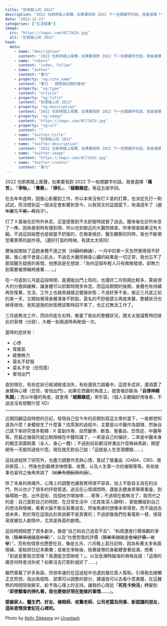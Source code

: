 ```yaml
---
title: "刻骨銘心的 2022"
description: "2022 也即將踏上尾聲，如果要我對 2022 下一些關鍵字的話，我會選擇「**痛苦**」、「**爭執**」、「**覺察**」、「**掙扎**」、「**疑難雜症**」等這五組字詞。"
date: "2022-12-23"
categories: ["生活隨筆"]
image:
  src: "https://imgur.com/0C7J62U.jpg"
  alt: "刻骨銘心的 2022"
head:
  meta:
    - name: "description"
      content: "2022 也即將踏上尾聲，如果要我對 2022 下一些關鍵字的話，我會選擇「**痛苦**」、「**爭執**」、「**覺察**」、「**掙扎**」、「**疑難雜症**」等這五組字詞。"
    - name: "robots"
      content: "index, follow"
    - name: "author"
      content: "筆力"
    - property: "og:site_name"
      content: "筆力 - 探索與記錄的產地"
    - property: "og:type"
      content: "article"
    - property: "og:title"
      content: "刻骨銘心的 2022"
    - property: "og:description"
      content: "2022 也即將踏上尾聲，如果要我對 2022 下一些關鍵字的話，我會選擇「**痛苦**」、「**爭執**」、「**覺察**」、「**掙扎**」、「**疑難雜症**」等這五組字詞。"
    - property: "og:image"
      content: "https://imgur.com/0C7J62U.jpg"
    - property: "og:url"
      content: ""
    - name: "twitter:title"
      content: "刻骨銘心的 2022"
    - name: "twitter:description"
      content: "2022 也即將踏上尾聲，如果要我對 2022 下一些關鍵字的話，我會選擇「**痛苦**」、「**爭執**」、「**覺察**」、「**掙扎**」、「**疑難雜症**」等這五組字詞。"
    - name: "twitter:image"
      content: "https://imgur.com/0C7J62U.jpg"
    - name: "twitter:creator"
      content: "筆力"
---
```


2022 也即將踏上尾聲，如果要我對 2022 下一些關鍵字的話，我會選擇「**痛苦**」、「**爭執**」、「**覺察**」、「**掙扎**」、「**疑難雜症**」等這五組字詞。

在去年年底時，因擔心影響到工作，所以本來沒有打Ｘ苗的打算，也決定先打一劑試試，而沒想到這一個決定會影響到至今，以我寫文的這個當下，快滿週年了（~~週年慶先不要，拜託了~~）。

打了Ｘ苗後在診所外休息，正當感覺到不太舒服時就昏了過去。醒來後在診所休息了一陣，因為昏倒時有撞到頭，所以也到鄰近的大醫院檢查，所幸檢查結果沒有大礙。不過這段經歷也是相當不舒服的，在檢查候診、醫生觀察的同時，我也不斷領受著畏寒的副作用。（還好打苗的時候，有請太太陪同）

爾後就開始了這趟身體不適之旅（~~討厭的旅途~~），一月中的某一天忽然覺得很不舒服，擔心會不會是心肌炎，不過去大醫院檢查心臟的結果是一切正常，我也忘不了那個醫生疑惑的表情，他應該是在想說：「為何這個年輕人只有微微發燒，卻無力到需要被用輪椅推著......。」

在一月底到三月底這段時間，是還能出門上班的，也還好二月假期比較多，算是很大的分擔與緩解，讓身體可以抓緊時間多休息。而這段期間的後期，身體也有持續再恢復著，生活、工作上也越來越接近健康狀態；不過好景不長，接近三月底之前的某一天，又開始覺得身體渾身不對勁，莫名的不舒服感又再度來襲，整體狀況也掉得很快，我知道我的狀態應該暫時回不來了，也正式無法工作了。

三月底無法工作，而四月底左右時，衡量了彼此的整體狀況，跟太太提議暫時回彼此的家裡（分居），大概一到兩週時再聚個一次。

當時的症狀有：

- 心悸
- 胃脹氣
- 疲倦無力
- 莫名不舒服
- 莫名不安（恐慌感）
- 害怕出門

直到現在，有些症狀已經減輕或消失，有些還努力調養中。這麼多症狀，還涵蓋了身體與心理（恐慌、害怕出門），如果在西醫的角度上，就會被診斷為「**自律神經失調**」；而以中醫的角度，就會用「**疑難雜症**」來形容。（個人主觀偏好用後者，不過並沒有想戰什麼 XD）

---

近期回顧這段時間的日記，發現自己從今年的前期到寫這文章的當下，一直都想知道為什麼？身體發生了什麼事？找答案的過程中，主要是以中醫作為調理，然後自己跳下來研究很多範疇：X 苗副作用、自然醫學、斷食、營養品、恐慌症、中醫等等。而最近幾個月就比較限縮在中醫知識了，一來是自己的偏好，二來是中醫本身的概念涵蓋較廣（全人、身心一體）；不過到目前都沒拼湊出什麼蛛絲馬跡，期望總有一天能知道些什麼。現在就先對自己說：「這就是人生苦澀體驗......」

這段過程除了研究外，也盡力調整作息與心情，嘗試了營養品（GABA、CBD、南非醉茄...），然後也到廟裡求神問事、收驚，以及人生第一次的催眠等等。有些故事也留待之後再來說了（~~如果有想起來的話~~）。

除了本身的病痛外，心理上的調整也讓我覺得很不容易，加上不能自主自在的出門，所以也少了很多的抒發管道。過去在心情煩悶時，還能去健身房舉舉重量，到操場跑一跑，出外逛街、找個地方喝咖啡......等等；不過現在都無法了，取而代之的是：自己面對自己的時間，在日常生活中（尤其夜深人靜時），更能觸碰到自己的想法與情緒，看著大腦不斷反芻著過去，然後焦慮的想像未來場景。而不論過去或未來，對於現在這個此刻來說都不是真實的；不過卻像我們在看電影一樣，很容易就被拉入劇情中，尤其是負面的劇情。

這段時間經歷了很多劇本，像是“自己和自己過意不去”、“和周遭進行價值觀的爭執（~~簡單來說就是吵架~~）”、以及“社會對我的評價（~~簡單來說就是會被評價、攻擊~~）”。而有些情景也歷歷在目，像是五月、六月晚上寫日記時，因為有著太多負面情緒，差點把日記本撕爛；或者在爭執後，拖著疲倦的身軀體會著低潮，想著：「到底是要我怎麼樣？我還能怎麼辦呢？」，以及低潮時腦海的喃喃自語：「這樣的痛苦何時會消失呢？如果沒去打那針就好了......」

雖然乘載了許多負面，但很幸運的在這過程中也遇到幾位貴人幫助，引導我去接觸正念冥想，指出我個性、習慣可以調整的部分，建議我可以去看什麼書籍，在這難熬的時間陪我聊天，給予我心理上的支持。讓我的心情從「**死死卡快活**」轉變到「**即使難看的掙扎著，我也要做好現在能做的事情......**」。

**感謝家人、醫生們、好友、催眠師、收驚老師、公司老闆及同事、新認識的朋友，這些恩情我會記在心裡的。**

Photo by <a href="https://unsplash.com/@kellysikkema?utm_source=unsplash&utm_medium=referral&utm_content=creditCopyText">Kelly Sikkema</a> on <a href="https://unsplash.com/photos/UCnYf3lVnr8?utm_source=unsplash&utm_medium=referral&utm_content=creditCopyText">Unsplash</a>
